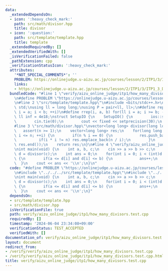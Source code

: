 ```yaml
---
data:
  _extendedDependsOn:
  - icon: ':heavy_check_mark:'
    path: src/math/divisor.hpp
    title: divisor
  - icon: ':question:'
    path: src/template/template.hpp
    title: template
  _extendedRequiredBy: []
  _extendedVerifiedWith: []
  _isVerificationFailed: false
  _pathExtension: cpp
  _verificationStatusIcon: ':heavy_check_mark:'
  attributes:
    '*NOT_SPECIAL_COMMENTS*': ''
    PROBLEM: https://onlinejudge.u-aizu.ac.jp/courses/lesson/2/ITP1/3/ITP1_3_D
    links:
    - https://onlinejudge.u-aizu.ac.jp/courses/lesson/2/ITP1/3/ITP1_3_D
  bundledCode: "#line 1 \"verify/aizu_online_judge/itp1/how_many_divisors.test.cpp\"\
    \n#define PROBLEM \"https://onlinejudge.u-aizu.ac.jp/courses/lesson/2/ITP1/3/ITP1_3_D\"\
    \n#line 2 \"src/template/template.hpp\"\n#include <bits/stdc++.h>\nusing namespace\
    \ std;\nusing ll = long long;\nusing P = pair<ll, ll>;\n#define rep(i, a, b) for(ll\
    \ i = a; i < b; ++i)\n#define rrep(i, a, b) for(ll i = a; i >= b; --i)\nconstexpr\
    \ ll inf = 4e18;\nstruct SetupIO {\n    SetupIO() {\n        ios::sync_with_stdio(0);\n\
    \        cin.tie(0);\n        cout << fixed << setprecision(30);\n    }\n} setup_io;\n\
    #line 3 \"src/math/divisor.hpp\"\nvector<long long> divisor(long long n) {\n \
    \   assert(n >= 1);\n    vector<long long> res;\n    for(long long i = 1; i *\
    \ i <= n; ++i) {\n        if(n % i == 0) {\n            res.push_back(i);\n  \
    \          if(i * i != n) res.emplace_back(n / i);\n        }\n    }\n    sort(res.begin(),\
    \ res.end());\n    return res;\n}\n#line 4 \"verify/aizu_online_judge/itp1/how_many_divisors.test.cpp\"\
    \nint main(void) {\n    int a, b, c;\n    cin >> a >> b >> c;\n    vector<ll>\
    \ d = divisor(c);\n    int ans = 0;\n    for(int i = 0; i < (int)d.size(); i++)\
    \ {\n        if(a <= d[i] and d[i] <= b) {\n            ans++;\n        }\n  \
    \  }\n    cout << ans << '\\n';\n}\n"
  code: "#define PROBLEM \"https://onlinejudge.u-aizu.ac.jp/courses/lesson/2/ITP1/3/ITP1_3_D\"\
    \n#include \"../../../src/template/template.hpp\"\n#include \"../../../src/math/divisor.hpp\"\
    \nint main(void) {\n    int a, b, c;\n    cin >> a >> b >> c;\n    vector<ll>\
    \ d = divisor(c);\n    int ans = 0;\n    for(int i = 0; i < (int)d.size(); i++)\
    \ {\n        if(a <= d[i] and d[i] <= b) {\n            ans++;\n        }\n  \
    \  }\n    cout << ans << '\\n';\n}"
  dependsOn:
  - src/template/template.hpp
  - src/math/divisor.hpp
  isVerificationFile: true
  path: verify/aizu_online_judge/itp1/how_many_divisors.test.cpp
  requiredBy: []
  timestamp: '2024-06-04 23:34:08+09:00'
  verificationStatus: TEST_ACCEPTED
  verifiedWith: []
documentation_of: verify/aizu_online_judge/itp1/how_many_divisors.test.cpp
layout: document
redirect_from:
- /verify/verify/aizu_online_judge/itp1/how_many_divisors.test.cpp
- /verify/verify/aizu_online_judge/itp1/how_many_divisors.test.cpp.html
title: verify/aizu_online_judge/itp1/how_many_divisors.test.cpp
---
```

